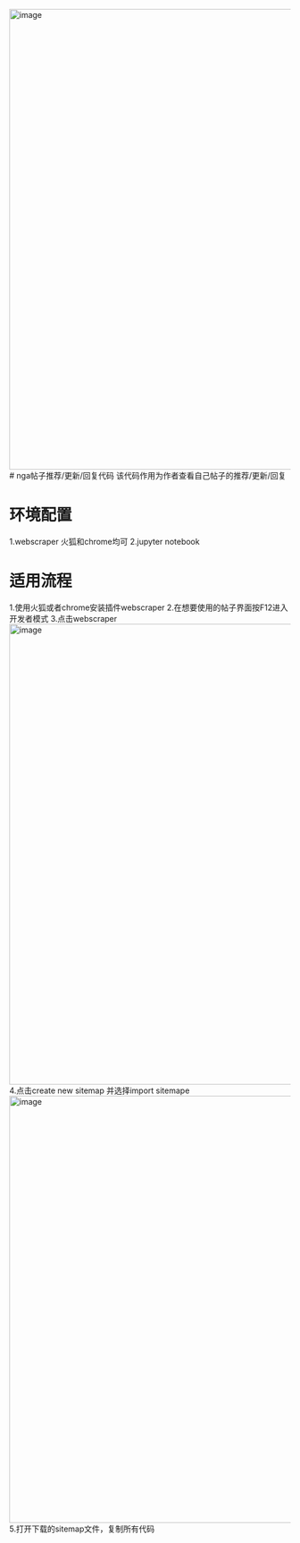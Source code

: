 <img width="1920" height="824" alt="image" src="https://github.com/user-attachments/assets/d07cbf8e-8859-4dcf-83cc-b6fa5e916f8a" /># nga帖子推荐/更新/回复代码
该代码作用为作者查看自己帖子的推荐/更新/回复
# 环境配置
1.webscraper 火狐和chrome均可
2.jupyter notebook 
# 适用流程
1.使用火狐或者chrome安装插件webscraper
2.在想要使用的帖子界面按F12进入开发者模式
3.点击webscraper
<img width="1920" height="824" alt="image" src="https://github.com/user-attachments/assets/558dc6ba-e871-47f5-9714-7c3105385b92" />
4.点击create new sitemap 并选择import sitemape
<img width="1920" height="764" alt="image" src="https://github.com/user-attachments/assets/3c66ab3b-e271-43ee-80ca-d10947ac4c6e" />
5.打开下载的sitemap文件，复制所有代码

